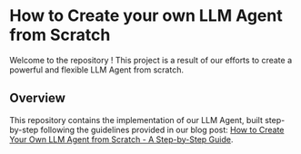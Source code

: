 # How to Create your own LLM Agent from Scratch

Welcome to the repository ! This project is a result of our efforts to create a powerful and flexible LLM Agent from scratch.

## Overview

This repository contains the implementation of our LLM Agent, built step-by-step following the guidelines provided in our blog post: [How to Create Your Own LLM Agent from Scratch - A Step-by-Step Guide](https://gathnex.medium.com/how-to-create-your-own-llm-agent-from-scratch-a-step-by-step-guide-14b763e5b3b8).

